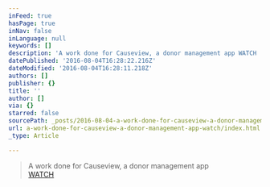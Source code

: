 ```yaml
---
inFeed: true
hasPage: true
inNav: false
inLanguage: null
keywords: []
description: 'A work done for Causeview, a donor management app WATCH  '
datePublished: '2016-08-04T16:28:22.216Z'
dateModified: '2016-08-04T16:28:11.218Z'
authors: []
publisher: {}
title: ''
author: []
via: {}
starred: false
sourcePath: _posts/2016-08-04-a-work-done-for-causeview-a-donor-management-app-watch.md
url: a-work-done-for-causeview-a-donor-management-app-watch/index.html
_type: Article

---
```

> A work done for Causeview, a donor management app  
> [WATCH][0]



[0]: https://vimeo.com/175953860